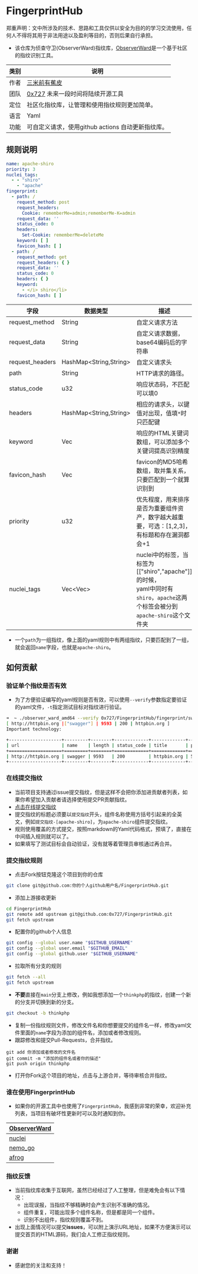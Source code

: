 # FingerprintHub

郑重声明：文中所涉及的技术、思路和工具仅供以安全为目的的学习交流使用，任何人不得将其用于非法用途以及盈利等目的，否则后果自行承担。

- 该仓库为侦查守卫(ObserverWard)指纹库，[ObserverWard](https://github.com/0x727/ObserverWard_0x727)是一个基于社区的指纹识别工具。

| 类别 | 说明                                                         |
| ---- | ------------------------------------------------------------ |
| 作者 | [三米前有蕉皮](https://github.com/cn-kali-team)              |
| 团队 | [0x727](https://github.com/0x727) 未来一段时间将陆续开源工具 |
| 定位 | 社区化指纹库，让管理和使用指纹规则更加简单。                 |
| 语言 | Yaml                                                         |
| 功能 | 可自定义请求，使用github actions 自动更新指纹库。            |

## 规则说明

```yaml
name: apache-shiro
priority: 3
nuclei_tags:
  - - "shiro"
    - "apache"
fingerprint:
  - path: /
    request_method: post
    request_headers:
      Cookie: rememberMe=admin;rememberMe-K=admin
    request_data: ''
    status_code: 0
    headers:
      Set-Cookie: rememberMe=deleteMe
    keyword: [ ]
    favicon_hash: [ ]
  - path: /
    request_method: get
    request_headers: { }
    request_data: ''
    status_code: 0
    headers: { }
    keyword:
      - </i> shiro</li>
    favicon_hash: [ ]
```

| 字段            | 数据类型               | 描述                                                         |
| --------------- | ---------------------- | ------------------------------------------------------------ |
| request_method  | String                 | 自定义请求方法                                               |
| request_data    | String                 | 自定义请求数据，base64编码后的字符串                         |
| request_headers | HashMap<String,String> | 自定义请求头                                                 |
| path            | String                 | HTTP请求的路径。                                             |
| status_code     | u32                    | 响应状态码，不匹配可以填0                                    |
| headers         | HashMap<String,String> | 相应的请求头，以键值对出现，值填`*`时只匹配键                |
| keyword         | Vec<String>            | 响应的HTML关键词数组，可以添加多个关键词提高识别精度         |
| favicon_hash    | Vec<String>            | favicon的MD5哈希数组，取并集关系，只要匹配到一个就算识别到   |
| priority        | u32                    | 优先程度，用来排序是否为重要组件资产，数字越大越重要，可选：[1,2,3]，有标题和存在漏洞都会+1 |
| nuclei_tags     | Vec<Vec<String>>       | nuclei中的标签，当标签为[["shiro","apache"]]的时候，<br>yaml中同时有`shiro`，`apache`这两个标签会被分到`apache-shiro`这个文件夹 |

- 一个`path`为一组指纹，像上面的yaml规则中有两组指纹，只要匹配到了一组，就会返回`name`字段，也就是`apache-shiro`。

## 如何贡献

### 验证单个指纹是否有效

- 为了方便验证编写的yaml规则是否有效，可以使用`--verify`参数指定要验证的yaml文件，`-t`指定测试目标对指纹进行验证。

```bash
➜  ~ ./observer_ward_amd64 --verify 0x727/FingerprintHub/fingerprint/swagger.yaml -t http://httpbin.org
[ http://httpbin.org |["swagger"] | 9593 | 200 | httpbin.org ]
Important technology:

+--------------------+---------+--------+-------------+-------------+----------+
| url                | name    | length | status_code | title       | priority |
+====================+=========+========+=============+=============+==========+
| http://httpbin.org | swagger | 9593   | 200         | httpbin.org | 5        |
+--------------------+---------+--------+-------------+-------------+----------+
```

### 在线提交指纹

- 当前项目支持通过issue提交指纹，但是这样不会把你添加进贡献者列表，如果你希望加入贡献者请选择使用提交PR贡献指纹。
- [点击在线提交指纹](https://github.com/0x727/FingerprintHub/issues/new?assignees=cn-kali-team&labels=&template=SUBMIT_FINGERPRINT.yml&title=%E6%8F%90%E4%BA%A4%E6%8C%87%E7%BA%B9-%5B%E5%85%A8%E8%8B%B1%E6%96%87%E7%BB%84%E4%BB%B6%E5%90%8D%E7%A7%B0%5D)
- 提交指纹的标题必须要以`提交指纹`开头，组件名称使用方括号引起来的全英文，例如`提交指纹-[apache-shiro]`，为`apache-shiro`组件提交指纹。
- 规则使用覆盖的方式提交，按照markdown的Yaml代码格式，预填了，直接在中间插入规则就可以了。
- 如果填写了测试目标会自动验证，没有就等着管理员审核通过再合并。

### 提交指纹规则

- 点击Fork按钮克隆这个项目到你的仓库

```bash
git clone git@github.com:你的个人github用户名/FingerprintHub.git
```

- 添加上游接收更新

```bash
cd FingerprintHub
git remote add upstream git@github.com:0x727/FingerprintHub.git
git fetch upstream
```

- 配置你的github个人信息

```bash
git config --global user.name "$GITHUB_USERNAME"
git config --global user.email "$GITHUB_EMAIL"
git config --global github.user "$GITHUB_USERNAME"
```

- 拉取所有分支的规则

```bash
git fetch --all
git fetch upstream
```

- **不要**直接在`main`分支上修改，例如我想添加一个`thinkphp`的指纹，创建一个新的分支并切换到新的分支。

```bash
git checkout -b thinkphp
```

- 复制一份指纹规则文件，修改文件名和你想要提交的组件名一样，修改yaml文件里面的`name`字段为添加的组件名，添加或者修改规则。
- 跟踪修改和提交Pull-Requests，合并指纹。

```
git add 你添加或者修改的文件名
git commit -m "添加的组件名或者你的描述"
git push origin thinkphp
```

- 打开你Fork这个项目的地址，点击与上游合并，等待审核合并指纹。

### 谁在使用FingerprintHub

- 如果你的开源工具中也使用了`FingerprintHub`，我感到非常的荣幸，欢迎补充列表，当项目有破坏性更新时可以及时通知到你。

| [ObserverWard](https://github.com/0x727/ObserverWard) |
|-------------------------------------------------------|
| [nuclei](https://github.com/projectdiscovery/nuclei)  |
| [nemo_go](https://github.com/hanc00l/nemo_go)         |
| [afrog](https://github.com/zan8in/afrog)              |

### 指纹反馈

- 当前指纹库收集于互联网，虽然已经经过了人工整理，但是难免会有以下情况：
    - 出现误报，当指纹不够精确时会产生识别不准确的情况。
    - 组件重复，可能出现多个组件名称，但是都是同一个组件。
    - 识别不出组件，指纹规则覆盖不到。
- 出现上面情况可以提交**issues**，可以附上演示URL地址，如果不方便演示可以提交首页的HTML源码，我们会人工修正指纹规则。

### 谢谢

- 感谢您的关注和支持！
